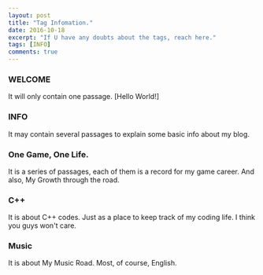 ```yaml
---
layout: post
title: "Tag Infomation."
date: 2016-10-18
excerpt: "If U have any doubts about the tags, reach here."
tags: [INFO]
comments: true
---
```


### WELCOME

It will only contain one passage. [Hello World!] 

### INFO

It may contain several passages to explain some basic info about my blog.

### One Game, One Life.

It is a series of passages, each of them is a record for my game career. And also, My Growth through the road.

### C++

It is about C++ codes. Just as a place to keep track of my coding life. I think you guys won't care.

### Music

It is about My Music Road. Most, of course, English.